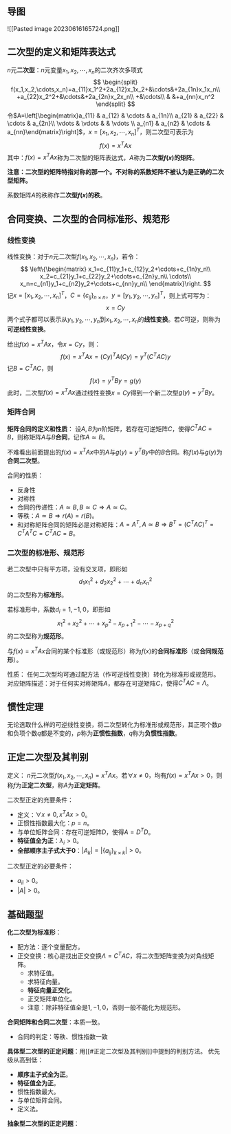 
## 导图

![[Pasted image 20230616165724.png]]

## 二次型的定义和矩阵表达式

$n$元**二次型**：$n$元变量$x_1,x_2,\cdots,x_n$的二次齐次多项式
$$
\begin{split}
f(x_1,x_2,\cdots,x_n)=a_{11}x_1^2+2a_{12}x_1x_2+&\cdots&+2a_{1n}x_1x_n\\
+a_{22}x_2^2+&\cdots&+2a_{2n}x_2x_n\\
+&\cdots\\
 & &+a_{nn}x_n^2
\end{split}
$$
令$A=\left[\begin{matrix}a_{11} & a_{12} & \cdots & a_{1n}\\ a_{21} & a_{22} & \cdots & a_{2n}\\ \vdots & \vdots & & \vdots \\ a_{n1} & a_{n2} & \cdots & a_{nn}\end{matrix}\right]$，$x=[x_1,x_2,\cdots,x_n]^T$，则二次型可表示为
$$
f(x)=x^TAx
$$
其中：$f(x)=x^TAx$称为二次型的矩阵表达式，$A$称为**二次型$f(x)$的矩阵**。

**注意：二次型的矩阵特指对称的那一个。不对称的系数矩阵不被认为是正确的二次型矩阵。**

系数矩阵$A$的秩称作**二次型$f(x)$的秩**。

## 合同变换、二次型的合同标准形、规范形

### 线性变换

线性变换：对于$n$元二次型$f(x_1,x_2,\cdots,x_n)$，若令：
$$
\left\{\begin{matrix}
x_1=c_{11}y_1+c_{12}y_2+\cdots+c_{1n}y_n\\
x_2=c_{21}y_1+c_{22}y_2+\cdots+c_{2n}y_n\\
\cdots\\
x_n=c_{n1}y_1+c_{n2}y_2+\cdots+c_{nn}y_n\\
\end{matrix}\right.
$$
记$x=[x_1,x_2,\cdots,x_n]^T$，$C=\{c_{ij}\}_{n\times n}$，$y=[y_1,y_2,\cdots,y_n]^T$，则上式可写为：
$$
x=Cy
$$
两个式子都可以表示从$y_1,y_2,\cdots,y_n$到$x_1,x_2,\cdots,x_n$的**线性变换**。若$C$可逆，则称为**可逆线性变换**。

给出$f(x)=x^TAx$，令$x=Cy$，则：
$$
f(x)=x^TAx=(Cy)^TA(Cy)=y^T(C^TAC)y
$$
记$B=C^TAC$，则
$$
f(x)=y^TBy=g(y)
$$
此时，二次型$f(x)=x^TAx$通过线性变换$x=Cy$得到一个新二次型$g(y)=y^TBy$。

### 矩阵合同

**矩阵合同的定义和性质**：
设$A,B$为$n$阶矩阵，若存在可逆矩阵$C$，使得$C^TAC=B$，则称矩阵$A$与$B$**合同**，记作$A\simeq B$。

不难看出前面提出的$f(x)=x^TAx$中的$A$与$g(y)=y^TBy$中的$B$合同。称$f(x)$与$g(y)$为**合同二次型**。

合同的性质：
- 反身性
- 对称性
- 合同的传递性：$A\simeq B,B\simeq C\Rightarrow A\simeq C$。
- 等秩：$A\simeq B\Rightarrow r(A)=r(B)$。
- 和对称矩阵合同的矩阵必是对称矩阵：$A=A^T,A\simeq B\Rightarrow B^T=(C^TAC)^T=C^TA^TC=C^TAC=B$。

### 二次型的标准形、规范形

若二次型中只有平方项，没有交叉项，即形如
$$
d_1x_1^2+d_2x_2^2+\cdots+d_nx_n^2
$$
的二次型称为**标准形**。

若标准形中，系数$d_i=1,-1,0$，即形如
$$
x_1^2+x_2^2+\cdots+x_p^2-x_{p+1}^2-\cdots-x_{p+q}^2
$$
的二次型称为**规范形**。

与$f(x)=x^TAx$合同的某个标准形（或规范形）称为$f(x)$的**合同标准形**（或**合同规范形**）。

性质：
任何二次型均可通过配方法（作可逆线性变换）转化为标准形或规范形。对应矩阵描述：对于任何实对称矩阵$A$，都存在可逆矩阵$C$，使得$C^TAC=\Lambda$。

## 惯性定理

无论选取什么样的可逆线性变换，将二次型转化为标准形或规范形，其正项个数$p$和负项个数$q$都是不变的，$p$称为**正惯性指数**，$q$称为**负惯性指数**。

## 正定二次型及其判别

定义：
$n$元二次型$f(x_1,x_2,\cdots,x_n)=x^TAx$。若$\forall x\neq 0$，均有$f(x)=x^TAx>0$，则称$f$为**正定二次型**，称$A$为**正定矩阵**。

二次型正定的充要条件：
- 定义：$\forall x\neq 0, x^TAx>0$。
- 正惯性指数最大化：$p=n$。
- 与单位矩阵合同：存在可逆矩阵$D$，使得$A=D^TD$。
- **特征值全为正**：$\lambda_i>0$。
- **全部顺序主子式大于0**：$|A_k|=|\{a_{ij}\}_{k\times k}|>0$。

二次型正定的必要条件：
- $a_{ii}>0$。
- $|A|>0$。

## 基础题型

**化二次型为标准形**：
- 配方法：逐个变量配方。
- 正交变换：核心是找出正交变换$\Lambda=C^TAC$，将二次型矩阵变换为对角线矩阵。
	- 求特征值。
	- 求特征向量。
	- **特征向量正交化**。
	- 正交矩阵单位化。
	- 注意：除非特征值全是$1,-1,0$，否则一般不能化为规范形。

**合同矩阵和合同二次型**：本质一致。
- 合同的判定：等秩、惯性指数一致

**具体型二次型的正定问题**：用[[#正定二次型及其判别]]中提到的判别方法。
优先级从高到低：
- **顺序主子式全为正**。
- **特征值全为正**。
- 惯性指数最大。
- 与单位矩阵合同。
- 定义法。

**抽象型二次型的正定问题**：

